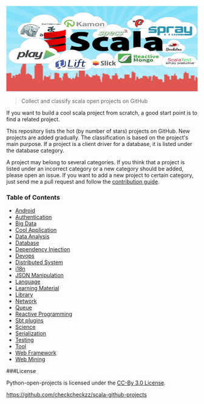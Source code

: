 [![logo](img/scala.jpg)](https://github.com/checkcheckzz/scala-github-projects)

> Collect and classify scala open projects on GitHub

If you want to build a cool scala project from scratch, a good start point is to find a related project.  

This repository lists the hot (by number of stars) projects on GitHub. New projects are added gradually. The classification is based
on the project's main purpose. If a project is a client driver for a database, it is listed under the database category.

A project may belong to several categories. If you think that a project is listed under an incorrect category
or a new category should be added, please open an issue. If you want to add a new project to certain category, just
send me a pull request and follow the [contribution guide](https://github.com/checkcheckzz/scala-github-projects/wiki).


### <a name='toc'>Table of Contents</a>

* [Android](https://github.com/checkcheckzz/scala-github-projects/blob/master/Android.md)
* [Authentication](https://github.com/checkcheckzz/scala-github-projects/blob/master/Authentication.md)
* [Big Data](https://github.com/checkcheckzz/scala-github-projects/blob/master/BigData.md)
* [Cool Application](https://github.com/checkcheckzz/scala-github-projects/blob/master/CoolApplication.md)  
* [Data Analysis](https://github.com/checkcheckzz/scala-github-projects/blob/master/DataAnalysis.md)  
* [Database](https://github.com/checkcheckzz/scala-github-projects/blob/master/Database.md)
* [Dependency Injection](https://github.com/checkcheckzz/scala-github-projects/blob/master/DependencyInjection.md)
* [Devops](https://github.com/checkcheckzz/scala-github-projects/blob/master/Devops.md)
* [Distributed System](https://github.com/checkcheckzz/scala-github-projects/blob/master/DistributedSystem.md)
* [i18n](https://github.com/checkcheckzz/scala-github-projects/blob/master/i18n.md)
* [JSON Manipulation](https://github.com/checkcheckzz/scala-github-projects/blob/master/JSONManipulation.md)
* [Language](https://github.com/checkcheckzz/scala-github-projects/blob/master/Language.md)
* [Learning Material](https://github.com/checkcheckzz/scala-github-projects/blob/master/LearningMaterial.md)
* [Library](https://github.com/checkcheckzz/scala-github-projects/blob/master/Library.md)
* [Network](https://github.com/checkcheckzz/scala-github-projects/blob/master/Network.md)
* [Queue](https://github.com/checkcheckzz/scala-github-projects/blob/master/Queue.md)
* [Reactive Programming](https://github.com/checkcheckzz/scala-github-projects/blob/master/ReactiveProgramming.md)
* [Sbt plugins](https://github.com/checkcheckzz/scala-github-projects/blob/master/Sbtplugins.md)
* [Science](https://github.com/checkcheckzz/scala-github-projects/blob/master/Science.md)
* [Serialization](https://github.com/checkcheckzz/scala-github-projects/blob/master/Serialization.md)
* [Testing](https://github.com/checkcheckzz/scala-github-projects/blob/master/Testing.md)
* [Tool](https://github.com/checkcheckzz/scala-github-projects/blob/master/Tool.md)
* [Web Framework](https://github.com/checkcheckzz/scala-github-projects/blob/master/WebFramework.md)
* [Web Mining](https://github.com/checkcheckzz/scala-github-projects/blob/master/WebMining.md)


###License

Python-open-projects is licensed under the [CC-By 3.0 License](http://creativecommons.org/licenses/by/3.0/).



https://github.com/checkcheckzz/scala-github-projects

